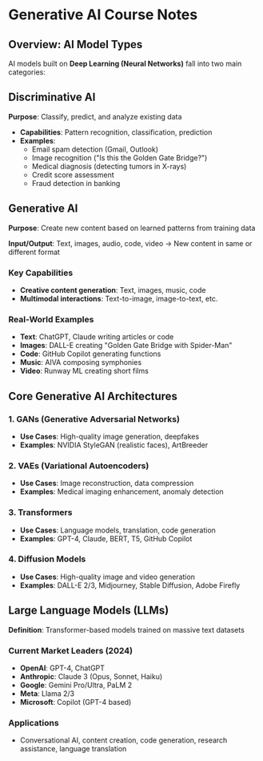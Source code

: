 # Generative AI Course Notes

## Overview: AI Model Types

AI models built on **Deep Learning (Neural Networks)** fall into two main categories:

## Discriminative AI
**Purpose**: Classify, predict, and analyze existing data
- **Capabilities**: Pattern recognition, classification, prediction
- **Examples**:
  - Email spam detection (Gmail, Outlook)
  - Image recognition ("Is this the Golden Gate Bridge?")
  - Medical diagnosis (detecting tumors in X-rays)
  - Credit score assessment
  - Fraud detection in banking

## Generative AI
**Purpose**: Create new content based on learned patterns from training data

**Input/Output**: Text, images, audio, code, video → New content in same or different format

### Key Capabilities
- **Creative content generation**: Text, images, music, code
- **Multimodal interactions**: Text-to-image, image-to-text, etc.

### Real-World Examples
- **Text**: ChatGPT, Claude writing articles or code
- **Images**: DALL-E creating "Golden Gate Bridge with Spider-Man"
- **Code**: GitHub Copilot generating functions
- **Music**: AIVA composing symphonies
- **Video**: Runway ML creating short films

## Core Generative AI Architectures

### 1. GANs (Generative Adversarial Networks)
- **Use Cases**: High-quality image generation, deepfakes
- **Examples**: NVIDIA StyleGAN (realistic faces), ArtBreeder

### 2. VAEs (Variational Autoencoders)
- **Use Cases**: Image reconstruction, data compression
- **Examples**: Medical imaging enhancement, anomaly detection

### 3. Transformers
- **Use Cases**: Language models, translation, code generation
- **Examples**: GPT-4, Claude, BERT, T5, GitHub Copilot

### 4. Diffusion Models
- **Use Cases**: High-quality image and video generation
- **Examples**: DALL-E 2/3, Midjourney, Stable Diffusion, Adobe Firefly

## Large Language Models (LLMs)
**Definition**: Transformer-based models trained on massive text datasets

### Current Market Leaders (2024)
- **OpenAI**: GPT-4, ChatGPT
- **Anthropic**: Claude 3 (Opus, Sonnet, Haiku)
- **Google**: Gemini Pro/Ultra, PaLM 2
- **Meta**: Llama 2/3
- **Microsoft**: Copilot (GPT-4 based)

### Applications
- Conversational AI, content creation, code generation, research assistance, language translation



